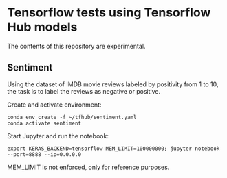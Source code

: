 # Tensorflow tests using Tensorflow Hub models

The contents of this repository are experimental.

## Sentiment

Using the dataset of IMDB movie reviews labeled by positivity from 1 to 10, the task is to label the reviews as negative or positive.

Create and activate environment:
```
conda env create -f ~/tfhub/sentiment.yaml
conda activate sentiment
```

Start Jupyter and run the notebook:
```
export KERAS_BACKEND=tensorflow MEM_LIMIT=100000000; jupyter notebook --port=8888 --ip=0.0.0.0
```

MEM_LIMIT is not enforced, only for reference purposes.